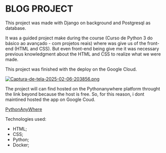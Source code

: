 # BLOG PROJECT



This project was made with Django on background and Postgresql as database.

It was a guided project make during the course (Curso de Python 3 do básico ao avançado - com projetos reais) where was give us of the front-end (HTML and CSS). But even front-end being give me it was necessary previous knowledgment about the HTML and CSS to realize what we were made.

This project was finished with the deploy on the Google Cloud. 

[![Captura-de-tela-2025-02-06-203856.png](https://i.postimg.cc/L6J4yWf2/Captura-de-tela-2025-02-06-203856.png)](https://postimg.cc/kBddGffp)

The project will can find hosted on the Pythonanywhere platform throught the link beyond because the host is free. So, for this reason, i dont maintined hosted the app on Google Coud.

[PythonAnyWhere](https://blogapplp.pythonanywhere.com/)

Technologies used:

- HTML;
- CSS;
- Python;
- Docker;
